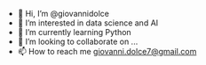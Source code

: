- 👋 Hi, I’m @giovannidolce
- 👀 I’m interested in data science and AI
- 🌱 I’m currently learning Python
- 💞️ I’m looking to collaborate on ...
- 📫 How to reach me giovanni.dolce7@gmail.com

<!---
giovannidolce/giovannidolce is a ✨ special ✨ repository because its `README.md` (this file) appears on your GitHub profile.
You can click the Preview link to take a look at your changes.
--->
